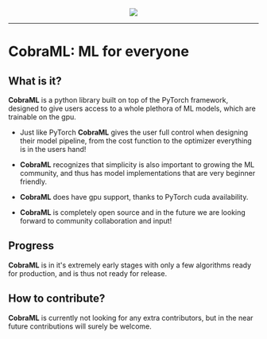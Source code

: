 <div align="center">
  <img src="https://user-images.githubusercontent.com/62492215/126851104-512dc9ec-6e6b-4ef3-91d5-df2eb339af75.png"><br>
</div>

____

# CobraML: ML for everyone
## What is it?

**CobraML** is a python library built on top of the PyTorch framework, 
designed to give users access to a whole plethora of ML models, which are trainable
on the gpu.

- Just like PyTorch **CobraML** gives 
the user full control when designing their model pipeline, 
  from the cost function to the optimizer
everything is in the users hand!
  
- **CobraML** recognizes that simplicity is also important to growing the ML community,
and thus has model implementations that are very beginner friendly.
  
- **CobraML** does have gpu support, thanks to PyTorch cuda availability.
  
- **CobraML** is completely open source and in the future we are looking 
forward to community collaboration and input!

## Progress


**CobraML** is in it's extremely early stages with only a few algorithms ready for production, and is thus not ready for release.

## How to contribute?


**CobraML** is currently not looking for any extra contributors, but in the near future contributions will surely be welcome.



